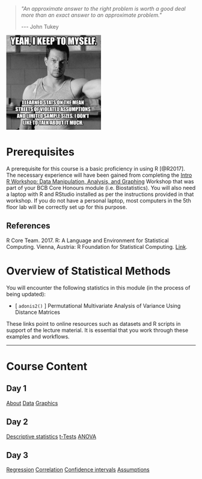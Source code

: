 > *"An approximate answer to the right problem is worth a good deal more than an exact answer to an approximate problem."*
>
> --- John Tukey

<!--- ![Wahlberg_assumptions](Resources/wahlberg_assumptions.jpeg){width="50%"} --->

<img src="Resources/wahlberg_assumptions.jpeg" alt="Wahlberg" class="center" width="50%"/>

# Prerequisites

A prerequisite for this course is a basic proficiency in using R [\@R2017]. The necessary experience will have been gained from completing the [Intro R Workshop: Data Manipulation, Analysis, and Graphing](https://ajsmit.github.io/Intro_R_Official/) Workshop that was part of your BCB Core Honours module (i.e. Biostatistics). You will also need a laptop with R and RStudio installed as per the instructions provided in that workshop. If you do not have a personal laptop, most computers in the 5th floor lab will be correctly set up for this purpose.

## References

R Core Team. 2017. R: A Language and Environment for Statistical Computing. Vienna, Austria: R Foundation for Statistical Computing. [Link](https://www.R-project.org).

# Overview of Statistical Methods

You will encounter the following statistics in this module (in the process of being updated):

-   [ `adonis2()` ] Permutational Multivariate Analysis of Variance Using Distance Matrices

These links point to online resources such as datasets and R scripts in support of the lecture material. It is essential that you work through these examples and workflows.

------------------------------------------------------------------------

# Course Content

## Day 1

[About](https://ajsmit.github.io/R_Stats_Official/01-introduction.html) [Data](https://ajsmit.github.io/R_Stats_Official/02-data.html) [Graphics](https://ajsmit.github.io/R_Stats_Official/04-graphics.html)

## Day 2

[Descriptive statistics](https://ajsmit.github.io/R_Stats_Official/03-descriptive.html) [t-Tests](https://ajsmit.github.io/R_Stats_Official/06-t_tests.html) [ANOVA](https://ajsmit.github.io/R_Stats_Official/07-anova.html)

## Day 3

[Regression](https://ajsmit.github.io/R_Stats_Official/08-regression.html) [Correlation](https://ajsmit.github.io/R_Stats_Official/09-rorrelation.html) [Confidence intervals](https://ajsmit.github.io/R_Stats_Official/10-confidence.html) [Assumptions](https://ajsmit.github.io/R_Stats_Official/11-transformations.html)
